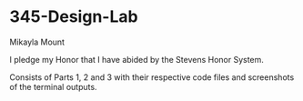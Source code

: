 # 345-Design-Lab

Mikayla Mount

I pledge my Honor that I have abided by the Stevens Honor System. 

Consists of Parts 1, 2 and 3 with their respective code files and screenshots of the terminal outputs.  
